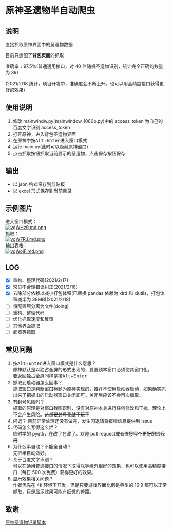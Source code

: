 # 原神圣遗物半自动爬虫

## 说明

直接抓取原神界面中的圣遗物数据

目前只适配了**背包页面**的抓取

准确率：97.5%(普通通用接口，对 40 件随机圣遗物识别，统计完全正确的数量为 39)

(2021/2/18 统计，项目开发中，准确度会不断上升。也可以用高精度接口获得更好的效果)

## 使用说明

1. 修改 mainwindw.py(mainwindow_1080p.py)中的 access_token 为自己的百度文字识别 access_token
2. 打开原神，进入背包圣遗物界面
3. 在原神中按<kbd>Alt</kbd>+<kbd>Enter</kbd>进入窗口模式
4. 运行 main.py(此时可以隐藏原神窗口)
5. 点击抓取按钮抓取当前显示的圣遗物，点击保存按钮保存

## 输出

- 以 json 格式保存到剪贴板
- 以 excel 形式保存到当前目录

## 示例图片

进入窗口模式：  
[![ygWHz9.md.png](https://s3.ax1x.com/2021/02/17/ygWHz9.md.png)](https://imgchr.com/i/ygWHz9)  
抓取：  
[![ygW7RJ.md.png](https://s3.ax1x.com/2021/02/17/ygW7RJ.md.png)](https://imgchr.com/i/ygW7RJ)  
输出表格：  
[![ygWoiF.md.png](https://s3.ax1x.com/2021/02/17/ygWoiF.md.png)](https://imgchr.com/i/ygWoiF)

## LOG

- [x] 重构、整理代码(2021/2/17)
- [x] 常见不合理错误纠正(2021/2/18)
- [x] 去除部分依赖以减小打包体积(已替换 pandas 依赖为 xlrd 和 xlutils，打包体积减半为 38MB)(2021/2/18)
- [ ] 将配置项分离为文件(doing)
- [ ] 重构、整理代码
- [ ] 优化抓取速度和反馈
- [ ] 其他界面抓取
- [ ] 武器等抓取

## 常见问题

1. 按<kbd>Alt</kbd>+<kbd>Enter</kbd>进入窗口模式是什么意思？  
   原神默认是以独占全屏的形式出现的，要置顶本窗口必须使其窗口化。  
   要返回独占全屏同样是按<kbd>Alt</kbd>+<kbd>Enter</kbd>
2. 抓取到启动器怎么回事？  
   抓取窗口是判断窗口标题为原神实现的，推荐不使用启动器启动，如果确实抓出来了把抓出的启动器窗口关闭即可。关闭后应该不会再次抓取。
3. 有封号风险吗？  
   抓取的原理是对窗口截图识别，没有对原神本身进行任何修改和干扰，理论上不会产生风险。~~这都要封号我就不玩了~~
4. 闪退？
   目前异常处理还没有做完，发生闪退请将报错信息提供到 issue
5. 代码怎么写得这么烂？  
   临时学的 pyqt5，在改了在改了。欢迎 pull request~~或者直接写个更好的给我用~~
6. 为什么半自动？不能全自动？  
   先把半自动做好。
7. 关于百度文字识别？  
   可以在通用普通接口的情况下取得除等级外很好的效果，也可以使用高精度接口（每日 500 次免费）获得更好的效果。
8. 显示效果相关问题？  
   作者优先在 4k 环境下开发，但是只要游戏界面比例是典型的 16:9 都可以正常抓取，只是显示效果可能有细微的差距。

## 致谢

[原神圣遗物记录脚本](https://github.com/kyloris0660/GenshinArtifactRecorder)
